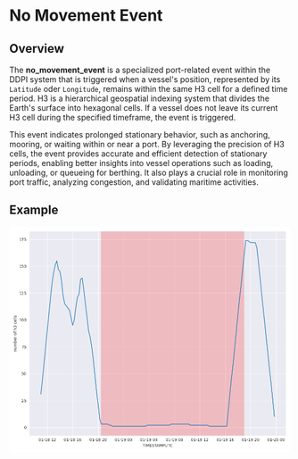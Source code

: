 # No Movement Event

## Overview

The **no_movement_event**  is a specialized port-related event within the DDPI system that is triggered when a vessel's position, represented by its `Latitude` oder `Longitude`, remains within the same H3 cell for a defined time period. H3 is a hierarchical geospatial indexing system that divides the Earth's surface into hexagonal cells. If a vessel does not leave its current H3 cell during the specified timeframe, the event is triggered.

This event indicates prolonged stationary behavior, such as anchoring, mooring, or waiting within or near a port. By leveraging the precision of H3 cells, the event provides accurate and efficient detection of stationary periods, enabling better insights into vessel operations such as loading, unloading, or queueing for berthing. It also plays a crucial role in monitoring port traffic, analyzing congestion, and validating maritime activities.

## Example
![ais heatmap](../../static/images/no_movement_event.png)